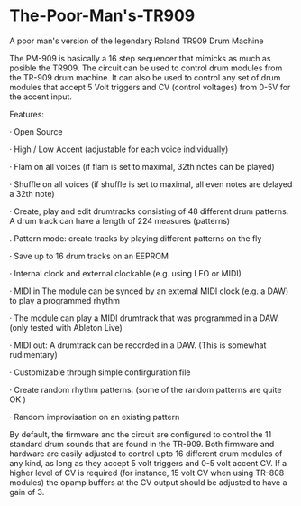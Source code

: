 # The-Poor-Man's-TR909
A poor man's version of the legendary Roland TR909 Drum Machine

The PM-909 is basically a 16 step sequencer that mimicks as much as posible the TR909. The circuit can be used to control drum modules from the TR-909 drum machine. It can also be used to control any set of drum modules that accept 5 Volt triggers and CV (control voltages) from 0-5V for the accent input. 


Features:

·   Open Source

·   High / Low Accent (adjustable for each voice individually)

·   Flam on all voices  (if flam is set to maximal, 32th notes can be played)

·   Shuffle on all voices (if shuffle is set to maximal, all even notes are delayed a 32th note)

·   Create, play and edit drumtracks consisting of 48 different drum patterns. A drum track can have a length of 224 measures (patterns)

.   Pattern mode: create tracks by playing different patterns on the fly

·   Save up to 16 drum tracks on an EEPROM

·   Internal clock and external clockable (e.g. using LFO or MIDI)

·   MIDI in  The module can be synced by an external MIDI clock (e.g. a DAW) to play a programmed rhythm

·   The module can play a MIDI drumtrack that was programmed in a DAW. (only tested with Ableton Live)

·   MIDI out:  A drumtrack can be recorded in a DAW. (This is somewhat rudimentary)

·   Customizable through simple confirguration file

·   Create random rhythm patterns:   (some of the random patterns are quite OK )

·   Random improvisation on an existing pattern


By default, the firmware and the circuit are configured to control the 11 standard drum sounds that are found in the TR-909. Both firmware and hardware are easily adjusted to control upto 16 different drum modules of any kind, as long as they accept 5 volt triggers and 0-5 volt accent CV. If a higher level of CV is required (for instance, 15 volt CV  when using TR-808 modules) the opamp buffers at the CV output should be adjusted to have a gain of 3. 

